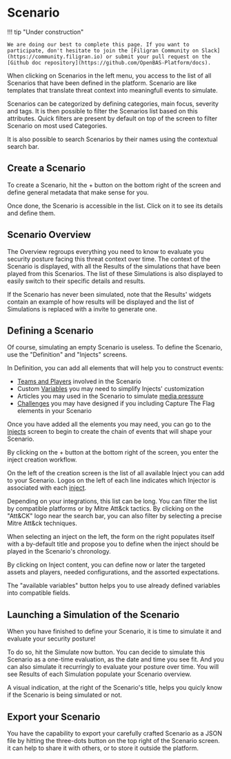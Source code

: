 # Scenario

!!! tip "Under construction"

    We are doing our best to complete this page. If you want to participate, don't hesitate to join the [Filigran Community on Slack](https://community.filigran.io) or submit your pull request on the [Github doc repository](https://github.com/OpenBAS-Platform/docs).

When clicking on Scenarios in the left menu, you access to the list of all Scenarios that have been defined in the platform. Scenario are like templates that translate threat context into meaningfull events to simulate.

Scenarios can be categorized by defining categories, main focus, severity and tags. It is then possible to filter the Scenarios list based on this attributes. Quick filters are present by default on top of the screen to filter Scenario on most used Categories.

It is also possible to search Scenarios by their names using the contextual search bar.

<!-- screenshot du screen de la liste de scenarios -->


## Create a Scenario

To create a Scenario, hit the + button on the bottom right of the screen and define general metadata that make sense for you. 

Once done, the Scenario is accessible in the list. Click on it to see its details and define them.

## Scenario Overview

The Overview regroups everything you need to know to evaluate you security posture facing this threat context over time. The context of the Scenario is displayed, with all the Results of the simulations that have been played from this Scenarios. The list of these Simulations is also displayed to easily switch to their specific details and results.

If the Scenario has never been simulated, note that the Results' widgets contain an example of how results will be displayed and the list of Simulations is replaced with a invite to generate one.

<!-- screenshot de l'overview d'un scenario simulé plusieurs fois -->

## Defining a Scenario

Of course, simulating an empty Scenario is useless. To define the Scenario, use the "Definition" and "Injects" screens.

In Definition, you can add all elements that will help you to construct events:
- [Teams and Players](teams_and_players_and_organizations.md) involved in the Scenario
- Custom [Variables](variables.md) you may need to simplify Injects' customization
- Articles you may used in the Scenario to simulate [media pressure](media_pressure.md)
- [Challenges](challenges.md) you may have designed if you including Capture The Flag elements in your Scenario

<!-- screenshot of the Definition screen with elements inside -->

Once you have added all the elements you may need, you can go to the [Injects](injects.md) screen to begin to create the chain of events that will shape your Scenario.

By clicking on the + button at the bottom right of the screen, you enter the inject creation workflow.

On the left of the creation screen is the list of all available Inject you can add to your Scenario. Logos on the left of each line indicates which Injector is associated with each [inject](injects.md).

Depending on your integrations, this list can be long. You can filter the list by compatible platforms or by Mitre Att&ck tactics. By clicking on the "Att&CK" logo near the search bar, you can also filter by selecting a precise Mitre Att&ck techniques.

When selecting an inject on the left, the form on the right populates itself with a by-default title and propose you to define when the inject should be played in the Scenario's chronology.

By clicking on Inject content, you can define now or later the targeted assets and players, needed configurations, and the assorted expectations.

The "available variables" button helps you to use already defined variables into compatible fields.

## Launching a Simulation of the Scenario

When you have finished to define your Scenario, it is time to simulate it and evaluate your security posture!

To do so, hit the Simulate now button. You can decide to simulate this Scenario as a one-time evaluation, as the date and time you see fit. And you can also simulate it recurringly to evaluate your posture over time. You will see Results of each Simulation populate your Scenario overview.

A visual indication, at the right of the Scenario's title, helps you quicly know if the Scenario is being simulated or not.

## Export your Scenario

You have the capability to export your carefully crafted Scenario as a JSON file by hitting the three-dots button on the top right of the Scenario screen. it can help to share it with others, or to store it outside the platform.